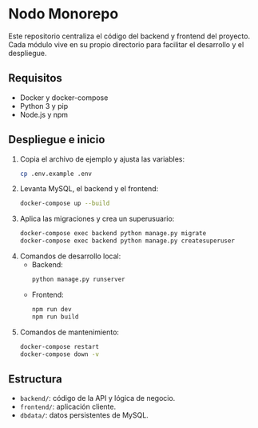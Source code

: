 # Nodo Monorepo

Este repositorio centraliza el código del backend y frontend del proyecto. Cada módulo vive en su propio directorio para facilitar el desarrollo y el despliegue.

## Requisitos
- Docker y docker-compose
- Python 3 y pip
- Node.js y npm

## Despliegue e inicio
1. Copia el archivo de ejemplo y ajusta las variables:
   ```bash
   cp .env.example .env
   ```
2. Levanta MySQL, el backend y el frontend:
   ```bash
   docker-compose up --build
   ```
3. Aplica las migraciones y crea un superusuario:
   ```bash
   docker-compose exec backend python manage.py migrate
   docker-compose exec backend python manage.py createsuperuser
   ```
4. Comandos de desarrollo local:
   - Backend:
     ```bash
     python manage.py runserver
     ```
   - Frontend:
     ```bash
     npm run dev
     npm run build
     ```
5. Comandos de mantenimiento:
   ```bash
   docker-compose restart
   docker-compose down -v
   ```

## Estructura
- `backend/`: código de la API y lógica de negocio.
- `frontend/`: aplicación cliente.
- `dbdata/`: datos persistentes de MySQL.

